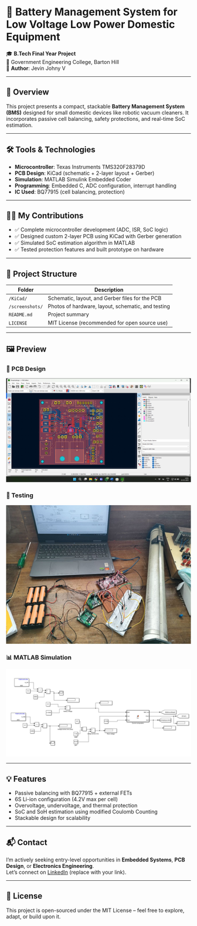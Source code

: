 # 🔋 Battery Management System for Low Voltage Low Power Domestic Equipment

🎓 **B.Tech Final Year Project**  
🏫 Government Engineering College, Barton Hill  
👤 **Author**: Jevin Johny V  

---

## 📘 Overview

This project presents a compact, stackable **Battery Management System (BMS)** designed for small domestic devices like robotic vacuum cleaners. It incorporates passive cell balancing, safety protections, and real-time SoC estimation.

---

## 🛠️ Tools & Technologies

- **Microcontroller**: Texas Instruments TMS320F28379D  
- **PCB Design**: KiCad (schematic + 2-layer layout + Gerber)  
- **Simulation**: MATLAB Simulink Embedded Coder  
- **Programming**: Embedded C, ADC configuration, interrupt handling  
- **IC Used**: BQ77915 (cell balancing, protection)

---

## 🧑‍💻 My Contributions

- ✅ Complete microcontroller development (ADC, ISR, SoC logic)
- ✅ Designed custom 2-layer PCB using KiCad with Gerber generation
- ✅ Simulated SoC estimation algorithm in MATLAB
- ✅ Tested protection features and built prototype on hardware

---

## 📂 Project Structure

| Folder | Description |
|--------|-------------|
| `/KiCad/` | Schematic, layout, and Gerber files for the PCB |
| `/screenshots/` | Photos of hardware, layout, schematic, and testing |
| `README.md` | Project summary |
| `LICENSE` | MIT License (recommended for open source use) |

---

## 🖼️ Preview

### 🔌 PCB Design
![Layout](screenshots/layout.png)

### 🧪 Testing
![Testing](screenshots/testing1.jpg)

### 📊 MATLAB Simulation
![Simulation](screenshots/matlabsimulation.png)

---

## 💡 Features

- Passive balancing with BQ77915 + external FETs
- 6S Li-ion configuration (4.2V max per cell)
- Overvoltage, undervoltage, and thermal protection
- SoC and SoH estimation using modified Coulomb Counting
- Stackable design for scalability

---

## 📬 Contact

I’m actively seeking entry-level opportunities in **Embedded Systems**, **PCB Design**, or **Electronics Engineering**.  
Let’s connect on [LinkedIn](https://www.linkedin.com/in/jevinjohny) (replace with your link).

---

## 📄 License

This project is open-sourced under the MIT License – feel free to explore, adapt, or build upon it.
